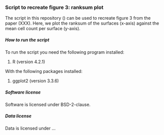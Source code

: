 
<h3>Script to recreate figure 3: ranksum plot </h3>
The script in this repository () can be used to recreate figure 3 from the paper (XXX). Here, we plot the ranksum of the surfaces (x-axis) against the mean cell count per surface (y-axis).

<h5> How to run the script </h5>
To run the script you need the following program installed:
<ol>
  <li> R (version 4.2.1) </li>
</ol>
With the following packages installed:
<ol>
  <li>ggplot2 (version 3.3.6)</li>
</ol>

<h5> Software license </h5>
Software is licensed under BSD-2-clause.

<h5> Data license </h5>
Data is licensed under ...
